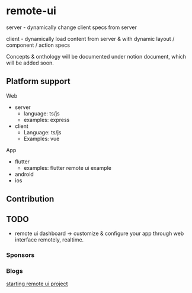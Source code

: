 # remote-ui



server - dynamically change client specs from server

client - dynamically load content from server & with dynamic layout / component / action specs







Concepts & onthology will be documented under notion document, which will be added soon.



## Platform support

Web

* server
  * language: ts/js
  * examples: express
* client
  * Language: ts/js
  * Examples: vue



App

* flutter
  * examples: flutter remote ui example
* android
* ios



## Contribution



## TODO
* remote ui dashboard -> customize & configure your app through web interface remotely, realtime.





### Sponsors

### Blogs
[starting remote ui project](https://medium.com/launchers/starting-remote-ui-project-4b1d0841afc2)

